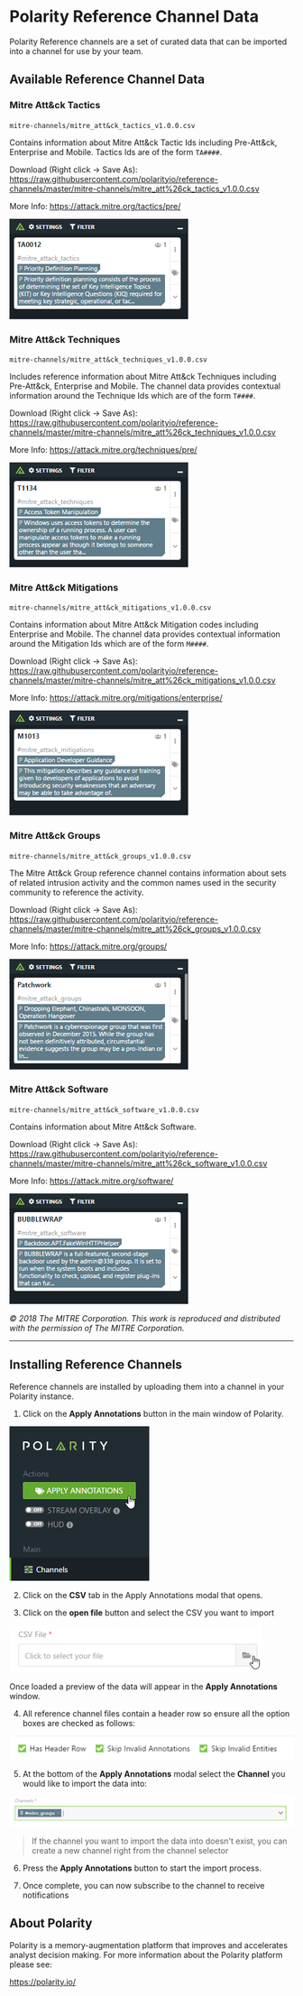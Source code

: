 # Polarity Reference Channel Data

Polarity Reference channels are a set of curated data that can be imported into a channel for use by your team.

## Available Reference Channel Data

### Mitre Att&ck Tactics

`mitre-channels/mitre_att&ck_tactics_v1.0.0.csv`

Contains information about Mitre Att&ck Tactic Ids including Pre-Att&ck, Enterprise and Mobile.  Tactics Ids are of the form `TA####`.

Download (Right click -> Save As): https://raw.githubusercontent.com/polarityio/reference-channels/master/mitre-channels/mitre_att%26ck_tactics_v1.0.0.csv

More Info: https://attack.mitre.org/tactics/pre/

![image](mitre-channels/images/tactic.png)

### Mitre Att&ck Techniques

`mitre-channels/mitre_att&ck_techniques_v1.0.0.csv`

Includes reference information about Mitre Att&ck Techniques including Pre-Att&ck, Enterprise and Mobile.  The channel data provides contextual information around the Technique Ids which are of the form `T####`.

Download (Right click -> Save As): https://raw.githubusercontent.com/polarityio/reference-channels/master/mitre-channels/mitre_att%26ck_techniques_v1.0.0.csv

More Info: https://attack.mitre.org/techniques/pre/

![image](mitre-channels/images/technique.png)

### Mitre Att&ck Mitigations

`mitre-channels/mitre_att&ck_mitigations_v1.0.0.csv`

Contains information about Mitre Att&ck Mitigation codes including Enterprise and Mobile.  The channel data provides contextual information around the Mitigation Ids which are of the form `M####`.

Download (Right click -> Save As): https://raw.githubusercontent.com/polarityio/reference-channels/master/mitre-channels/mitre_att%26ck_mitigations_v1.0.0.csv

More Info: https://attack.mitre.org/mitigations/enterprise/

![image](mitre-channels/images/mitigation.png)

### Mitre Att&ck Groups

`mitre-channels/mitre_att&ck_groups_v1.0.0.csv`

The Mitre Att&ck Group reference channel contains information about sets of related intrusion activity and the common names used in the security community to reference the activity.

Download (Right click -> Save As): https://raw.githubusercontent.com/polarityio/reference-channels/master/mitre-channels/mitre_att%26ck_groups_v1.0.0.csv

More Info: https://attack.mitre.org/groups/

![image](mitre-channels/images/group.png)

### Mitre Att&ck Software

`mitre-channels/mitre_att&ck_software_v1.0.0.csv`

Contains information about Mitre Att&ck Software.

Download (Right click -> Save As): https://raw.githubusercontent.com/polarityio/reference-channels/master/mitre-channels/mitre_att%26ck_software_v1.0.0.csv

More Info: https://attack.mitre.org/software/

![image](mitre-channels/images/software.png)


*© 2018 The MITRE Corporation. This work is reproduced and distributed with the permission of The MITRE Corporation.*

<hr>

## Installing Reference Channels

Reference channels are installed by uploading them into a channel in your Polarity instance.  

1. Click on the **Apply Annotations** button in the main window of Polarity.

![image](images/apply-annotations-button.png)

2. Click on the **CSV** tab in the Apply Annotations modal that opens.

3. Click on the **open file** button and select the CSV you want to import

![image](images/open_file.png)

Once loaded a preview of the data will appear in the **Apply Annotations** window.

4. All reference channel files contain a header row so ensure all the option boxes are checked as follows:

![image](images/import_options.png)

5. At the bottom of the **Apply Annotations** modal select the **Channel** you would like to import the data into:

![image](images/select_channel.png)

> If the channel you want to import the data into doesn't exist, you can create a new channel right from the channel selector

6. Press the **Apply Annotations** button to start the import process.

7. Once complete, you can now subscribe to the channel to receive notifications

## About Polarity

Polarity is a memory-augmentation platform that improves and accelerates analyst decision making.  For more information about the Polarity platform please see:

https://polarity.io/
